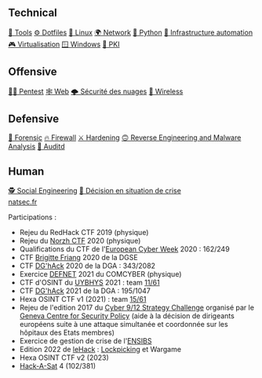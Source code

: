 <div class="menu">
    <h2>Technical</h2>
    <a href="tools"             >🔨 Tools</a>
    <a href="dotfiles"          >⚙️ Dotfiles</a>
    <a href="linux"             >🐧 Linux</a>
    <a href="network"           >🌍 Network</a>
    <a href="python"            >🐍 Python</a>
    <a href="automation"        >🦾 Infrastructure automation</a>
    <a href="virtualisation"    >🎮 Virtualisation</a>
    <a href="windows"           >🪟 Windows</a>
    <a href="pki"               >🔑 PKI</a>
    <h2>Offensive</h2>
    <a href="pentest"           >🏴‍☠️ Pentest</a>
    <a href="web"               >🕸 Web</a>
    <a href="cloudsec"          >🌩️ Sécurité des nuages</a>
    <a href="wireless"          >📡 Wireless</a>
    <h2>Defensive</h2>
    <a href="forensic"          >🔎 Forensic</a>
    <a href="firewall"          >🔥 Firewall</a>
    <a href="hardening"         >⚔️ Hardening</a>
    <a href="reverse"           >🙃 Reverse Engineering and Malware Analysis</a>
    <a href="auditd"            >📜 Auditd</a>
    <h2>Human</h2>
    <a href="social-engineering">🕵 Social Engineering</a>
    <a href="decision-crise"    >🤔 Décision en situation de crise</a>
    <br>
    <a href="https://natsec.fr" >natsec.fr</a>
</div>

Participations :

- Rejeu du RedHack CTF 2019 (physique)
- Rejeu du [Norzh CTF](https://norzh-ctf.fr) 2020 (physique)
- Qualifications du CTF de l'[European Cyber Week](https://www.european-cyber-week.eu) 2020 : 162/249
- CTF [Brigitte Friang](https://www.challengecybersec.fr) 2020 de la DGSE
- CTF [DG'hAck](https://www.dghack.fr) 2020 de la DGA : 343/2082
- Exercice [DEFNET](https://www.defense.gouv.fr/terre/actualites/defnet-2021-sentrainer-au-cyber-combat) 2021 du COMCYBER (physique)
- CTF d'OSINT du [UYBHYS](https://www.unlockyourbrain.bzh/) 2021 : team [11/61](https://github.com/diateam/UYBHYS2020-OSINT-CTF/blob/master/Classement.md)
- CTF [DG'hAck](https://www.dghack.fr) 2021 de la DGA : 195/1047
- Hexa OSINT CTF v1 (2021) : team [15/61](https://hexactf.ctfd.io/scoreboard)
- Rejeu de l'edition 2017 du [Cyber 9/12 Strategy Challenge](https://www.atlanticcouncil.org/programs/scowcroft-center-for-strategy-and-security/cyber-statecraft-initiative/cyber-912/) organisé par le [Geneva Centre for Security Policy](https://www.gcsp.ch/gcsp-activities#topics) (aide à la décision de dirigeants européens suite à une attaque simultanée et coordonnée sur les hôpitaux des Etats membres)
- Exercice de gestion de crise de l'[ENSIBS](https://www-ensibs.univ-ubs.fr/fr/formations/formations/diplome-d-ingenieur-DI/sciences-technologies-sante-STS/diplome-d-ingenieur-cyberdefense-ICYB00_213.html)
- Edition 2022 de [leHack](https://lehack.org/fr) : [Lockpicking](http://www.lockwiki.com/index.php/Lockpicking) et Wargame
- Hexa OSINT CTF v2 (2023)
- [Hack-A-Sat](https://hackasat.com/) 4 (102/381)
